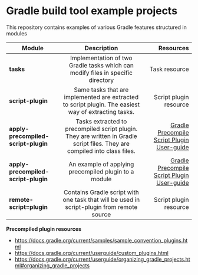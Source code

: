# Gradle build tool example projects

This repository contains examples of various Gradle features structured in modules

|    Module     |  Description  |  Resources   |
| ------------- |:-------------:|-------------:|
| **tasks**     | Implementation of two Gradle tasks which can modify files in specific directory | Task resource  |
| **script-plugin** | Same tasks that are implemented are extracted to script plugin. The easiest way of extracting tasks. | Script plugin resource |
| **apply-precompiled-script-plugin**  | Tasks extracted to precompiled script plugin. They are written in Gradle script files. They are compiled into class files. | [Gradle Precompile Script Plugin User-guide](https://docs.gradle.org/current/userguide/custom_plugins.html#sec:precompiled_plugins) |
| **apply-precompiled-script-plugin** | An example of applying precompiled plugin to a module | [Gradle Precompile Script Plugin User-guide](https://docs.gradle.org/current/userguide/custom_plugins.html#sec:precompiled_plugins) | 
| **remote-script=plugin** | Contains Gradle script with one task that will be used in script-plugin from remote source | Script plugin resource |

**Precompiled plugin resources**

- https://docs.gradle.org/current/samples/sample_convention_plugins.html
- https://docs.gradle.org/current/userguide/custom_plugins.html
- https://docs.gradle.org/current/userguide/organizing_gradle_projects.html#organizing_gradle_projects